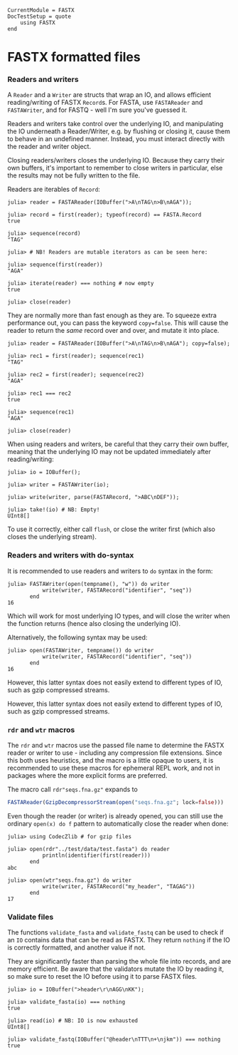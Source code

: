 ```@meta
CurrentModule = FASTX
DocTestSetup = quote
    using FASTX
end
```

# FASTX formatted files

### Readers and writers
A `Reader` and a `Writer` are structs that wrap an IO, and allows efficient reading/writing of FASTX `Record`s.
For FASTA, use `FASTAReader` and `FASTAWriter`, and for FASTQ - well I'm sure you've guessed it.

Readers and writers take control over the underlying IO, and manipulating the IO underneath a Reader/Writer, e.g. by flushing or closing it, cause them to behave in an undefined manner.
Instead, you must interact directly with the reader and writer object.

Closing readers/writers closes the underlying IO.
Because they carry their own buffers, it's important to remember to close writers in particular, else the results may not be fully written to the file.

Readers are iterables of `Record`:

```jldoctest
julia> reader = FASTAReader(IOBuffer(">A\nTAG\n>B\nAGA"));

julia> record = first(reader); typeof(record) == FASTA.Record
true

julia> sequence(record)
"TAG"

julia> # NB! Readers are mutable iterators as can be seen here:

julia> sequence(first(reader))
"AGA"

julia> iterate(reader) === nothing # now empty
true

julia> close(reader)
```

They are normally more than fast enough as they are.
To squeeze extra performance out, you can pass the keyword `copy=false`.
This will cause the reader to return the _same_ record over and over, and mutate it into place.

```jldoctest
julia> reader = FASTAReader(IOBuffer(">A\nTAG\n>B\nAGA"); copy=false);

julia> rec1 = first(reader); sequence(rec1)
"TAG"

julia> rec2 = first(reader); sequence(rec2)
"AGA"

julia> rec1 === rec2
true

julia> sequence(rec1)
"AGA"

julia> close(reader)
```

When using readers and writers, be careful that they carry their own buffer,
meaning that the underlying IO may not be updated immediately after reading/writing:
```jldoctest
julia> io = IOBuffer();

julia> writer = FASTAWriter(io);

julia> write(writer, parse(FASTARecord, ">ABC\nDEF"));

julia> take!(io) # NB: Empty!
UInt8[]
```

To use it correctly, either call `flush`, or close the writer first (which also closes the underlying stream).

### Readers and writers with do-syntax
It is recommended to use readers and writers to `do` syntax in the form:
```jldoctest
julia> FASTAWriter(open(tempname(), "w")) do writer
           write(writer, FASTARecord("identifier", "seq"))
       end
16
```

Which will work for most underlying IO types, and will close the writer when the function returns (hence also closing the underlying IO).

Alternatively, the following syntax may be used:
```jldoctest
julia> open(FASTAWriter, tempname()) do writer
           write(writer, FASTARecord("identifier", "seq"))
       end
16
```

However, this latter syntax does not easily extend to different types of IO, such as gzip compressed streams.

However, this latter syntax does not easily extend to different types of IO, such as gzip compressed streams.

### `rdr` and `wtr` macros
The `rdr` and `wtr` macros use the passed file name to determine the FASTX reader or writer to use - including any compression file extensions.
Since this both uses heuristics, and the macro is a little opaque to users, it is recommended to use these macros for ephemeral REPL work, and not in packages where the more explicit forms are preferred.

The macro call `rdr"seqs.fna.gz"` expands to
```julia
FASTAReader(GzipDecompressorStream(open("seqs.fna.gz"; lock=false)))
```

Even though the reader (or writer) is already opened, you can still use the ordinary `open(x) do f`
pattern to automatically close the reader when done:

```jldoctest
julia> using CodecZlib # for gzip files

julia> open(rdr"../test/data/test.fasta") do reader
           println(identifier(first(reader)))
       end
abc

julia> open(wtr"seqs.fna.gz") do writer 
           write(writer, FASTARecord("my_header", "TAGAG"))
       end
17
```

### Validate files
The functions `validate_fasta` and `validate_fastq` can be used to check if an `IO`
contains data that can be read as FASTX.
They return `nothing` if the IO is correctly formatted, and another value if not.

They are significantly faster than parsing the whole file into records,
and are memory efficient.
Be aware that the validators mutate the IO by reading it, so make sure to reset the IO before using it to parse FASTX files.

```jldoctest
julia> io = IOBuffer(">header\r\nAGG\nKK");

julia> validate_fasta(io) === nothing
true

julia> read(io) # NB: IO is now exhausted
UInt8[]

julia> validate_fastq(IOBuffer("@header\nTTT\n+\njkm")) === nothing
true
```
